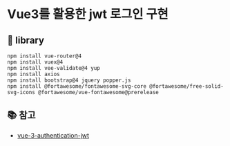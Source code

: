 # Vue3를 활용한 jwt 로그인 구현

## 📌 library
```angular2html
npm install vue-router@4
npm install vuex@4
npm install vee-validate@4 yup
npm install axios
npm install bootstrap@4 jquery popper.js
npm install @fortawesome/fontawesome-svg-core @fortawesome/free-solid-svg-icons @fortawesome/vue-fontawesome@prerelease
```





## 📚 참고
- [vue-3-authentication-jwt](https://www.bezkoder.com/vue-3-authentication-jwt/?__cf_chl_tk=lushZhPF_eDZhle6YDnS01unt7Lx65qD7Hksmz84YHM-1660026009-0-gaNycGzNCNE)
